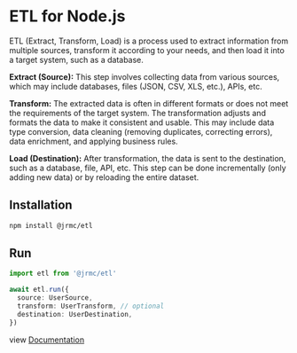 # ETL for Node.js

ETL (Extract, Transform, Load) is a process used to extract information from multiple sources, transform it according to your needs, and then load it into a target system, such as a database.

**Extract (Source):**
This step involves collecting data from various sources, which may include databases, files (JSON, CSV, XLS, etc.), APIs, etc.

**Transform:**
The extracted data is often in different formats or does not meet the requirements of the target system. The transformation adjusts and formats the data to make it consistent and usable.
This may include data type conversion, data cleaning (removing duplicates, correcting errors), data enrichment, and applying business rules.

**Load (Destination):**
After transformation, the data is sent to the destination, such as a database, file, API, etc.
This step can be done incrementally (only adding new data) or by reloading the entire dataset.


## Installation

```sh
npm install @jrmc/etl
```

## Run

```ts
import etl from '@jrmc/etl'

await etl.run({
  source: UserSource,
  transform: UserTransform, // optional
  destination: UserDestination,
})
```

view [Documentation](etl.jrmc.dev)
